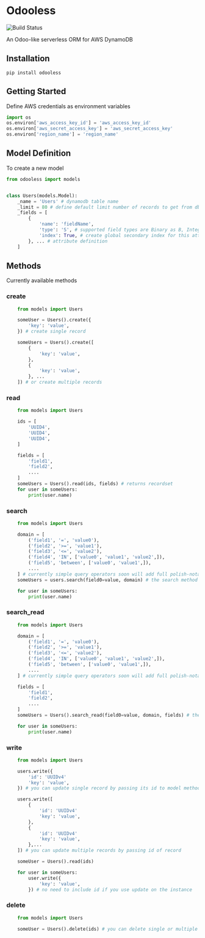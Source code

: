 # Odooless

![Build Status](https://github.com/Barameg/odooless/actions/workflows/build.yml/badge.svg)

An Odoo-like serverless ORM for AWS DynamoDB 


## Installation

``` pip install odooless ```

## Getting Started

Define AWS credentials as environment variables 

```python
import os
os.environ['aws_access_key_id'] = 'aws_access_key_id'
os.environ['aws_secret_access_key'] = 'aws_secret_access_key'
os.environ['region_name'] = 'region_name'
```

## Model Definition

To create a new model

``` python
from odooless import models


class Users(models.Model):
    _name = 'Users' # dynamodb table name
    _limit = 80 # define default limit number of records to get from db
    _fields = [
        {
            'name': 'fieldName',
            'type': 'S', # supported field types are Binary as B, Integer as N, String as S 
            'index': True, # create global secondary index for this attribute
        }, ... # attribute definition 
    ]
```

## Methods
Currently available methods
### create
``` python
    from models import Users

    someUser = Users().create({
        'key': 'value',
    }) # create single record

    someUsers = Users().create([
        {
            'key': 'value',
        },
        {
            'key': 'value',
        }, ...
    ]) # or create multiple records
```

### read
``` python
    from models import Users

    ids = [
        'UUID4',
        'UUID4',
        'UUID4',
    ]

    fields = [
        'field1',
        'field2',
        ....
    ]
    someUsers = Users().read(ids, fields) # returns recordset 
    for user in someUsers:
        print(user.name)
```

### search
``` python
    from models import Users

    domain = [
        ('field1', '=', 'value0'),
        ('field2', '>=', 'value1'),                                  
        ('field3', '<=', 'value2'),                                  
        ('field4', 'IN', ['value0', 'value1', 'value2',]),
        ('field5', 'between', ['value0', 'value1',]),
        ....
    ] # currently simple query operators soon will add full polish-notation support
    someUsers = users.search(field0=value, domain) # the search method takes index attribute name as a keyword parameter along with a domain that does not include this attribute and returns list of records

    for user in someUsers:
        print(user.name) 
```

### search_read
``` python
    from models import Users

    domain = [
        ('field1', '=', 'value0'),
        ('field2', '>=', 'value1'),
        ('field3', '<=', 'value2'),
        ('field4', 'IN', ['value0', 'value1', 'value2',]),
        ('field5', 'between', ['value0', 'value1',]),
        ....
    ] # currently simple query operators soon will add full polish-notation support

    fields = [
        'field1',
        'field2',
        ....
    ]
    someUsers = Users().search_read(field0=value, domain, fields) # the search method takes index attribute name as a keyword parameter along with a domain that does not include this attribute and returns list of records

    for user in someUsers:
        print(user.name) 
```
### write
``` python
    from models import Users

    users.write({
        'id': 'UUIDv4'
        'key': 'value',
    }) # you can update single record by passing its id to model method

    users.write([
        {
            'id': 'UUIDv4'
            'key': 'value',
        },
        {
            'id': 'UUIDv4'
            'key': 'value',
        },...
    ]) # you can update multiple records by passing id of record

    someUser = Users().read(ids)

    for user in someUsers:
        user.write({
            'key': 'value',
        }) # no need to include id if you use update on the instance
```



### delete
``` python
    from models import Users

    someUser = Users().delete(ids) # you can delete single or multiple records
```


